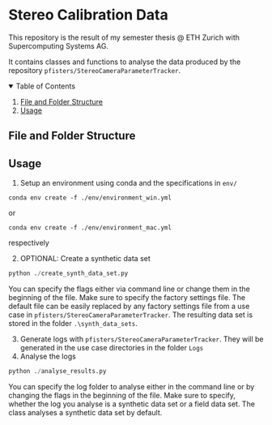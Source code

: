 # Stereo Calibration Data

This repository is the result of my semester thesis @ ETH Zurich with Supercomputing Systems AG.

It contains classes and functions to analyse the data produced by the repository `pfisters/StereoCameraParameterTracker`. 

<!-- TABLE OF CONTENTS -->
<details open="open">
  <summary>Table of Contents</summary>
  <ol>
    <li><a href="#file-and-folder-structure">File and Folder Structure</a></li>
    <li><a href="#usage">Usage</a></li>
  </ol>
</details>

<!-- FILE AND FOLDER STRUCTURE -->
## File and Folder Structure



<!-- USAGE EXAMPLES -->
## Usage
1. Setup an environment using conda and the specifications in `env/`
```
conda env create -f ./env/environment_win.yml
```
or 
```
conda env create -f ./env/environment_mac.yml
```
respectively

2. OPTIONAL: Create a synthetic data set
``` python
python ./create_synth_data_set.py
```
You can specify the flags either via command line or change them in the beginning of the file. Make sure to specify the factory settings file. The default file can be easily replaced by any factory settings file from a use case in `pfisters/StereoCameraParameterTracker`. The resulting data set is stored in the folder `.\synth_data_sets`.

3. Generate logs with `pfisters/StereoCameraParameterTracker`. They will be generated in the use case directories in the folder `Logs`
4. Analyse the logs 
``` python
python ./analyse_results.py
```

You can specify the log folder to analyse either in the command line or by changing the flags in the beginning of the file.
Make sure to specify, whether the log you analyse is a synthetic data set or a field data set. The class analyses a synthetic data set by default.
